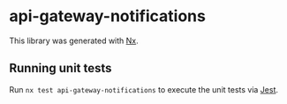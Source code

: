# api-gateway-notifications

This library was generated with [Nx](https://nx.dev).

## Running unit tests

Run `nx test api-gateway-notifications` to execute the unit tests via [Jest](https://jestjs.io).
